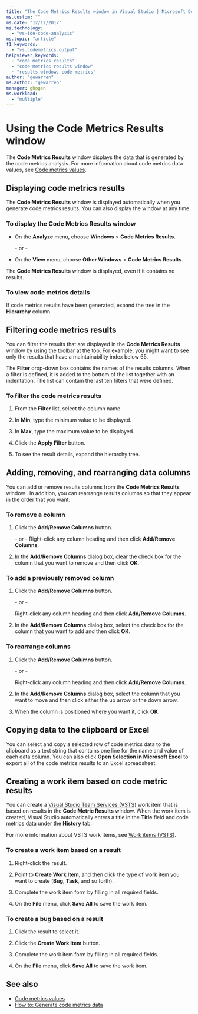 ```yaml
---
title: "The Code Metrics Results window in Visual Studio | Microsoft Docs"
ms.custom: ""
ms.date: "12/12/2017"
ms.technology:
  - "vs-ide-code-analysis"
ms.topic: "article"
f1_keywords:
  - "vs.codemetrics.output"
helpviewer_keywords:
  - "code metrics results"
  - "code metrics results window"
  - "results window, code metrics"
author: "gewarren"
ms.author: "gewarren"
manager: ghogen
ms.workload:
  - "multiple"
---
```

# Using the Code Metrics Results window

The **Code Metrics Results** window displays the data that is generated by the code metrics analysis. For more information about code metrics data values, see [Code metrics values](../code-quality/code-metrics-values.md).

## Displaying code metrics results

The **Code Metrics Results** window is displayed automatically when you generate code metrics results. You can also display the window at any time.

### To display the Code Metrics Results window

- On the **Analyze** menu, choose **Windows** > **Code Metrics Results**.

   \- or -

- On the **View** menu, choose **Other Windows** > **Code Metrics Results**.

The **Code Metrics Results** window is displayed, even if it contains no results.

### To view code metrics details

If code metrics results have been generated, expand the tree in the **Hierarchy** column.

## Filtering code metrics results

You can filter the results that are displayed in the **Code Metrics Results** window by using the toolbar at the top. For example, you might want to see only the results that have a maintainability index below 65.

The **Filter** drop-down box contains the names of the results columns. When a filter is defined, it is added to the bottom of the list together with an indentation. The list can contain the last ten filters that were defined.

### To filter the code metrics results

1.  From the **Filter** list, select the column name.

2.  In **Min**, type the minimum value to be displayed.

3.  In **Max**, type the maximum value to be displayed.

4.  Click the **Apply Filter** button.

5.  To see the result details, expand the hierarchy tree.

## Adding, removing, and rearranging data columns

You can add or remove results columns from the **Code Metrics Results** window . In addition, you can rearrange results columns so that they appear in the order that you want.

### To remove a column

1. Click the **Add/Remove Columns** button.

     \- or -
     Right-click any column heading and then click **Add/Remove Columns**.

1. In the **Add/Remove Columns** dialog box, clear the check box for the column that you want to remove and then click **OK**.

### To add a previously removed column

1. Click the **Add/Remove Columns** button.

     \- or -

     Right-click any column heading and then click **Add/Remove Columns**.

1. In the **Add/Remove Columns** dialog box, select the check box for the column that you want to add and then click **OK**.

### To rearrange columns

1. Click the **Add/Remove Columns** button.

     \- or -

     Right-click any column heading and then click **Add/Remove Columns**.

1. In the **Add/Remove Columns** dialog box, select the column that you want to move and then click either the up arrow or the down arrow.

1. When the column is positioned where you want it, click **OK**.

## Copying data to the clipboard or Excel

You can select and copy a selected row of code metrics data to the clipboard as a text string that contains one line for the name and value of each data column. You can also click **Open Selection in Microsoft Excel** to export all of the code metrics results to an Excel spreadsheet.

## Creating a work item based on code metric results

You can create a [Visual Studio Team Services (VSTS)](/vsts/index) work item that is based on results in the **Code Metric Results** window. When the work item is created, Visual Studio automatically enters a title in the **Title** field and code metrics data under the **History** tab.

For more information about VSTS work items, see [Work items (VSTS)](/vsts/work/work-items/index).

### To create a work item based on a result

1.  Right-click the result.

2.  Point to **Create Work Item**, and then click the type of work item you want to create (**Bug**, **Task**, and so forth).

3.  Complete the work item form by filling in all required fields.

4.  On the **File** menu, click **Save All** to save the work item.

### To create a bug based on a result

1.  Click the result to select it.

2.  Click the **Create Work Item** button.

3.  Complete the work item form by filling in all required fields.

4.  On the **File** menu, click **Save All** to save the work item.

## See also

- [Code metrics values](../code-quality/code-metrics-values.md)
- [How to: Generate code metrics data](../code-quality/how-to-generate-code-metrics-data.md)